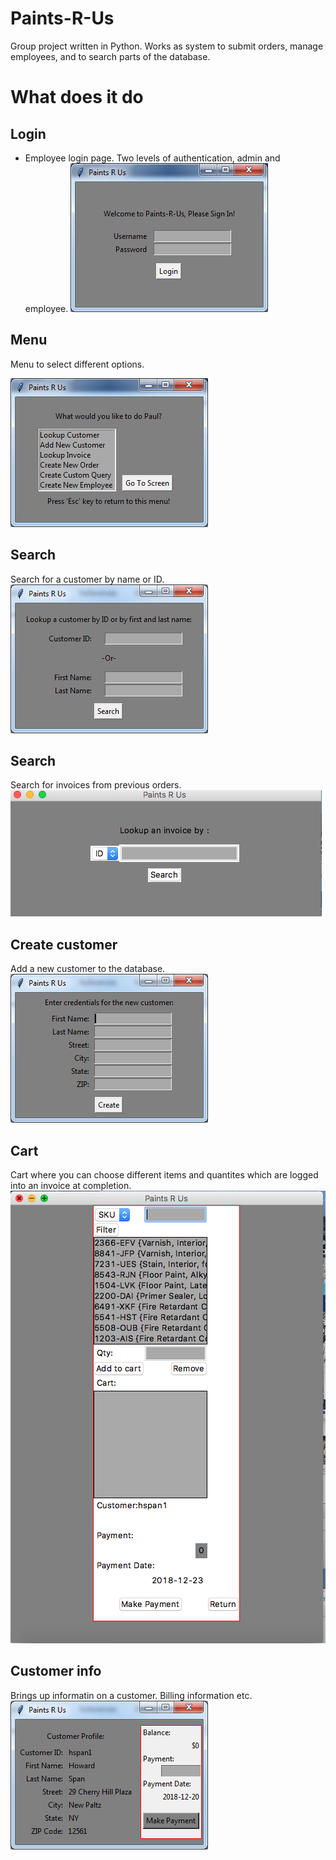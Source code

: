 # Paints-R-Us
Group project written in Python. Works as system to submit orders, manage employees, and to search parts of the database.
# What does it do
## Login
- Employee login page. Two levels of authentication, admin and employee.
![alt text](https://github.com/Stefunga/Paints-R-Us/blob/master/Login.png)
## Menu

Menu to select different options.

![alt text](https://github.com/Stefunga/Paints-R-Us/blob/master/Menu.png)

## Search
Search for a customer by name or ID.
![alt text](https://github.com/Stefunga/Paints-R-Us/blob/master/Search.png)
## Search
Search for invoices from previous orders.
![alt text](https://github.com/Stefunga/Paints-R-Us/blob/master/IDLookup.png)
## Create customer
Add a new customer to the database.
![alt text](https://github.com/Stefunga/Paints-R-Us/blob/master/Cust_Info.png)
## Cart
Cart where you can choose different items and quantites which are logged into an invoice at completion.
![alt text](https://github.com/Stefunga/Paints-R-Us/blob/master/Cart.png)
## Customer info
Brings up informatin on a customer. Billing information etc.
![alt text](https://github.com/Stefunga/Paints-R-Us/blob/master/CustInfo.png)
